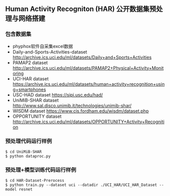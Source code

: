 ## Human Activity Recogniton (HAR) 公开数据集预处理与网络搭建

### 包含数据集
* phyphox软件自采集excel数据
* Daily-and-Sports-Activities-dataset   http://archive.ics.uci.edu/ml/datasets/Daily+and+Sports+Activities
* PAMAP2 dataset    http://archive.ics.uci.edu/ml/datasets/PAMAP2+Physical+Activity+Monitoring
* UCI-HAR dataset   https://archive.ics.uci.edu/ml/datasets/human+activity+recognition+using+smartphones
* USC-HAD dataset   https://sipi.usc.edu/had/
* UniMiB-SHAR dataset   http://www.sal.disco.unimib.it/technologies/unimib-shar/
* WISDM dataset   https://www.cis.fordham.edu/wisdm/dataset.php
* OPPORTUNITY dataset   http://archive.ics.uci.edu/ml/datasets/OPPORTUNITY+Activity+Recognition


### 预处理代码运行样例
```
$ cd UniMiB-SHAR
$ python dataproc.py
```

### 预处理+模型训练代码运行样例
```
$ cd HAR-Dataset-Prerocess
$ python train.py --dataset uci --datadir ./UCI_HAR/UCI_HAR_Dataset --model resnet
```
